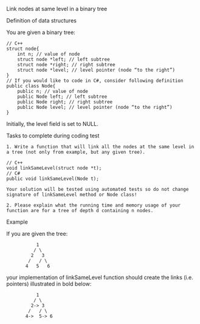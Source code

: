 Link nodes at same level in a binary tree

Definition of data structures

You are given a binary tree:

	// C++
	struct node{
		int n; // value of node
		struct node *left; // left subtree
		struct node *right; // right subtree
		struct node *level; // level pointer (node “to the right”)
	}
	// If you would like to code in C#, consider following definition
	public class Node{
		public n; // value of node
		public Node left; // left subtree
		public Node right; // right subtree
		public Node level; // level pointer (node “to the right”)
	}

Initially, the level field is set to NULL.

Tasks to complete during coding test

	1. Write a function that will link all the nodes at the same level in a tree (not only from example, but any given tree).

	// C++
	void linkSameLevel(struct node *t);
	// C#
	public void linkSameLevel(Node t);

	Your solution will be tested using automated tests so do not change signature of linkSameLevel method or Node class!
	
	2. Please explain what the running time and memory usage of your function are for a tree of depth d containing n nodes.


Example

If you are given the tree:

               1
              / \
             2   3
            /   / \
           4   5   6

your implementation of linkSameLevel function should create the links (i.e. pointers) illustrated in bold below:

               1
              / \
             2-> 3
            /   / \
           4->  5-> 6


